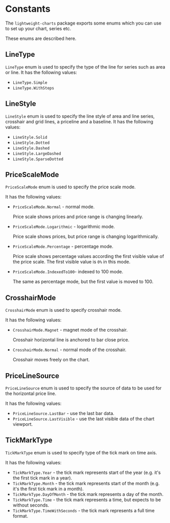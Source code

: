 # Constants

The `lightweight-charts` package exports some enums which you can use to set up your chart, series etc.

These enums are described here.

## LineType

`LineType` enum is used to specify the type of the line for series such as area or line.
It has the following values:

- `LineType.Simple`
- `LineType.WithSteps`

## LineStyle

`LineStyle` enum is used to specify the line style of area and line series, crosshair and grid lines, a priceline and a baseline.
It has the following values:

- `LineStyle.Solid`
- `LineStyle.Dotted`
- `LineStyle.Dashed`
- `LineStyle.LargeDashed`
- `LineStyle.SparseDotted`

## PriceScaleMode

`PriceScaleMode` enum is used to specify the price scale mode.

It has the following values:

- `PriceScaleMode.Normal` - normal mode.

    Price scale shows prices and price range is changing linearly.

- `PriceScaleMode.Logarithmic` - logarithmic mode.

    Price scale shows prices, but price range is changing logarithmically.

- `PriceScaleMode.Percentage` - percentage mode.

    Price scale shows percentage values according the first visible value of the price scale.
    The first visible value is `0%` in this mode.

- `PriceScaleMode.IndexedTo100`- indexed to 100 mode.

    The same as percentage mode, but the first value is moved to 100.

## CrosshairMode

`CrosshairMode` enum is used to specify crosshair mode.

It has the following values:

- `CrosshairMode.Magnet` - magnet mode of the crosshair.

    Crosshair horizontal line is anchored to bar close price.

- `CrosshairMode.Normal` - normal mode of the crosshair.

    Crosshair moves freely on the chart.

## PriceLineSource

`PriceLineSource` enum is used to specify the source of data to be used for the horizontal price line.

It has the following values:

- `PriceLineSource.LastBar` - use the last bar data.
- `PriceLineSource.LastVisible` - use the last visible data of the chart viewport.

## TickMarkType

`TickMarkType` enum is used to specify type of the tick mark on time axis.

It has the following values:

- `TickMarkType.Year` - the tick mark represents start of the year (e.g. it's the first tick mark in a year).
- `TickMarkType.Month` - the tick mark represents start of the month (e.g. it's the first tick mark in a month).
- `TickMarkType.DayOfMonth` - the tick mark represents a day of the month.
- `TickMarkType.Time` - the tick mark represents a time, but expects to be without seconds.
- `TickMarkType.TimeWithSeconds` - the tick mark represents a full time format.
